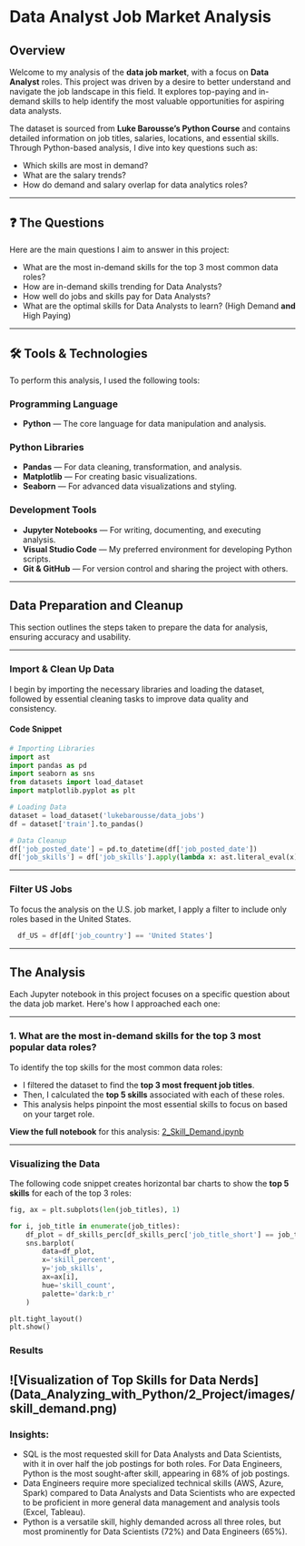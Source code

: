 # Data Analyst Job Market Analysis

## Overview

Welcome to my analysis of the **data job market**, with a focus on **Data Analyst** roles. This project was driven by a desire to better understand and navigate the job landscape in this field. It explores top-paying and in-demand skills to help identify the most valuable opportunities for aspiring data analysts.

The dataset is sourced from **Luke Barousse’s Python Course** and contains detailed information on job titles, salaries, locations, and essential skills. Through Python-based analysis, I dive into key questions such as:

- Which skills are most in demand?
- What are the salary trends?
- How do demand and salary overlap for data analytics roles?

---

## ❓ The Questions

Here are the main questions I aim to answer in this project:

- What are the most in-demand skills for the top 3 most common data roles?
- How are in-demand skills trending for Data Analysts?
- How well do jobs and skills pay for Data Analysts?
- What are the optimal skills for Data Analysts to learn? (High Demand **and** High Paying)

---

## 🛠️ Tools & Technologies

To perform this analysis, I used the following tools:

### Programming Language
- **Python** — The core language for data manipulation and analysis.

### Python Libraries
- **Pandas** — For data cleaning, transformation, and analysis.
- **Matplotlib** — For creating basic visualizations.
- **Seaborn** — For advanced data visualizations and styling.

### Development Tools
- **Jupyter Notebooks** — For writing, documenting, and executing analysis.
- **Visual Studio Code** — My preferred environment for developing Python scripts.
- **Git & GitHub** — For version control and sharing the project with others.

---
## Data Preparation and Cleanup

This section outlines the steps taken to prepare the data for analysis, ensuring accuracy and usability.

---

### Import & Clean Up Data

I begin by importing the necessary libraries and loading the dataset, followed by essential cleaning tasks to improve data quality and consistency.

#### Code Snippet

```python
# Importing Libraries
import ast
import pandas as pd
import seaborn as sns
from datasets import load_dataset
import matplotlib.pyplot as plt  

# Loading Data
dataset = load_dataset('lukebarousse/data_jobs')
df = dataset['train'].to_pandas()

# Data Cleanup
df['job_posted_date'] = pd.to_datetime(df['job_posted_date'])
df['job_skills'] = df['job_skills'].apply(lambda x: ast.literal_eval(x) if pd.notna(x) else x)
```
---

### Filter US Jobs
To focus the analysis on the U.S. job market, I apply a filter to include only roles based in the United States.

```python
  df_US = df[df['job_country'] == 'United States']
```
---
## The Analysis

Each Jupyter notebook in this project focuses on a specific question about the data job market. Here's how I approached each one:

---

### 1. What are the most in-demand skills for the top 3 most popular data roles?

To identify the top skills for the most common data roles:

- I filtered the dataset to find the **top 3 most frequent job titles**.
- Then, I calculated the **top 5 skills** associated with each of these roles.
- This analysis helps pinpoint the most essential skills to focus on based on your target role.

**View the full notebook** for this analysis: [2_Skill_Demand.ipynb](2_Project/2_Skill_Demand.ipynb)

---

### Visualizing the Data

The following code snippet creates horizontal bar charts to show the **top 5 skills** for each of the top 3 roles:

```python
fig, ax = plt.subplots(len(job_titles), 1)

for i, job_title in enumerate(job_titles):
    df_plot = df_skills_perc[df_skills_perc['job_title_short'] == job_title].head(5)[::-1]
    sns.barplot(
        data=df_plot, 
        x='skill_percent', 
        y='job_skills', 
        ax=ax[i], 
        hue='skill_count', 
        palette='dark:b_r'
    )

plt.tight_layout()
plt.show()
```
### Results
![Visualization of Top Skills for Data Nerds]
(Data_Analyzing_with_Python/2_Project/images/skill_demand.png)
---
### Insights:
- SQL is the most requested skill for Data Analysts and Data Scientists, with it in over half the job postings for both roles. For Data Engineers, Python is the most sought-after skill, appearing in 68% of job postings.
- Data Engineers require more specialized technical skills (AWS, Azure, Spark) compared to Data Analysts and Data Scientists who are expected to be proficient in more general data management and analysis tools (Excel, Tableau).
- Python is a versatile skill, highly demanded across all three roles, but most prominently for Data Scientists (72%) and Data Engineers (65%).

